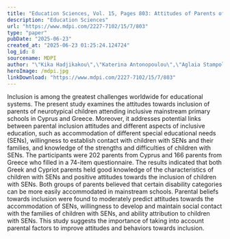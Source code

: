 ```yaml
---
title: "Education Sciences, Vol. 15, Pages 803: Attitudes of Parents of Neurotypical Children Towards Inclusive Education in Cyprus and Greece"
description: "Education Sciences"
url: "https://www.mdpi.com/2227-7102/15/7/803"
type: "paper"
pubDate: "2025-06-23"
created_at: "2025-06-23 01:25:24.124724"
log_id: 8
sourcename: MDPI
author: "\"Kika Hadjikakou\",\"Katerina Antonopoulou\",\"Aglaia Stampoltzis\",\"Panagiota Kazantzidou\",\"Miranta Xiourouppa\",\"Sofia Kouvava\""
heroImage: /mdpi.jpg
linkDownload: "https://www.mdpi.com/2227-7102/15/7/803"
---
```


Inclusion is among the greatest challenges worldwide for educational systems. The present study examines the attitudes towards inclusion of parents of neurotypical children attending inclusive mainstream primary schools in Cyprus and Greece. Moreover, it addresses potential links between parental inclusion attitudes and different aspects of inclusive education, such as accommodation of different special educational needs (SENs), willingness to establish contact with children with SENs and their families, and knowledge of the strengths and difficulties of children with SENs. The participants were 202 parents from Cyprus and 166 parents from Greece who filled in a 74-item questionnaire. The results indicated that both Greek and Cypriot parents held good knowledge of the characteristics of children with SENs and positive attitudes towards the inclusion of children with SENs. Both groups of parents believed that certain disability categories can be more easily accommodated in mainstream schools. Parental beliefs towards inclusion were found to moderately predict attitudes towards the accommodation of SENs, willingness to develop and maintain social contact with the families of children with SENs, and ability attribution to children with SENs. This study suggests the importance of taking into account parental factors to improve attitudes and behaviors towards inclusion.
